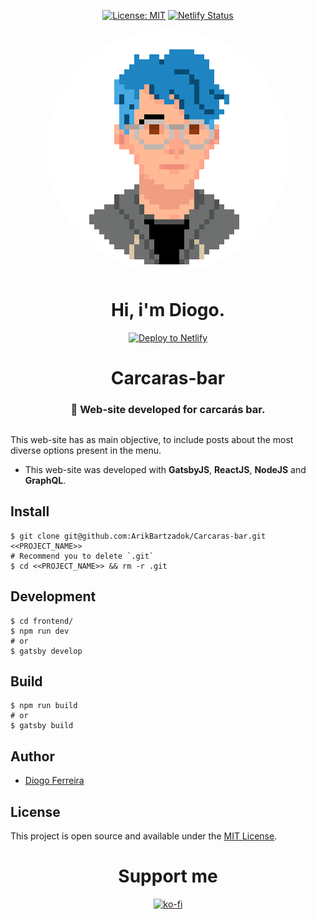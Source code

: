 <div align="center" style="margin-bottom:30px">

[![License: MIT](https://img.shields.io/badge/License-MIT-blue.svg)](https://opensource.org/licenses/MIT) [![Netlify Status](https://api.netlify.com/api/v1/badges/01a2e2de-d57d-4d89-8322-95685000e60f/deploy-status)](https://app.netlify.com/sites/carcaras/deploys/)

<img src="frontend/src/assets/images/diogo_pixel_1_2.png" alt="Pixel art" style="border-radius:50%;"/>

# Hi, i'm Diogo.

[![Deploy to Netlify](https://www.netlify.com/img/deploy/button.svg)](https://carcaras.netlify.com?repository=https://github.com/ArikBartzadok/Carcaras-bar/) 

# Carcaras-bar

### 🍺 Web-site developed for carcarás bar.

</div>

This web-site has as main objective, to include posts about the most diverse options present in the menu.

- This web-site was developed with **GatsbyJS**, **ReactJS**, **NodeJS** and **GraphQL**.

## Install

```
$ git clone git@github.com:ArikBartzadok/Carcaras-bar.git <<PROJECT_NAME>>
# Recommend you to delete `.git`
$ cd <<PROJECT_NAME>> && rm -r .git
```

## Development
```
$ cd frontend/
$ npm run dev
# or
$ gatsby develop
```

## Build
```
$ npm run build
# or
$ gatsby build
```

## Author

- [Diogo Ferreira](https://diogodeveloper.netlify.com/)

## License

This project is open source and available under the [MIT License](LICENSE).


<div align="center" style="margin-bottom:30px">

# Support me  
[![ko-fi](https://www.ko-fi.com/img/githubbutton_sm.svg)](https://ko-fi.com/C0C81IJH6)

</div>
